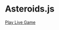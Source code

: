 # Asteroids.js

[Play Live Game][asteroids]

[asteroids]: http://www.garrettdycus.com/asteroids.html
